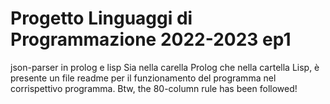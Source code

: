 # Progetto Linguaggi di Programmazione 2022-2023 ep1
json-parser in prolog e lisp
Sia nella carella Prolog che nella cartella Lisp, è presente un file readme per il funzionamento del programma nel corrispettivo programma.
Btw, the 80-column rule has been followed!
